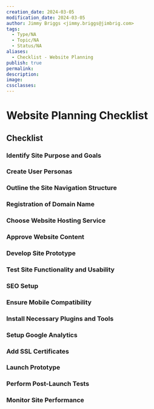 ```yaml
---
creation_date: 2024-03-05
modification_date: 2024-03-05
author: Jimmy Briggs <jimmy.briggs@jimbrig.com>
tags:
  - Type/NA
  - Topic/NA
  - Status/NA
aliases:
  - Checklist - Website Planning
publish: true
permalink:
description:
image:
cssclasses:
---
```


# Website Planning Checklist

## Checklist

### Identify Site Purpose and Goals

### Create User Personas

### Outline the Site Navigation Structure

### Registration of Domain Name

### Choose Website Hosting Service

### Approve Website Content

### Develop Site Prototype

### Test Site Functionality and Usability

### SEO Setup

### Ensure Mobile Compatibility

### Install Necessary Plugins and Tools

### Setup Google Analytics

### Add SSL Certificates

### Launch Prototype

### Perform Post-Launch Tests

### Monitor Site Performance

